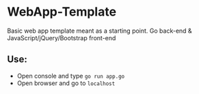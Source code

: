 # WebApp-Template
Basic web app template meant as a starting point. Go back-end &amp; JavaScript/jQuery/Bootstrap front-end

## Use:

- Open console and type `go run app.go`
- Open browser and go to `localhost`
